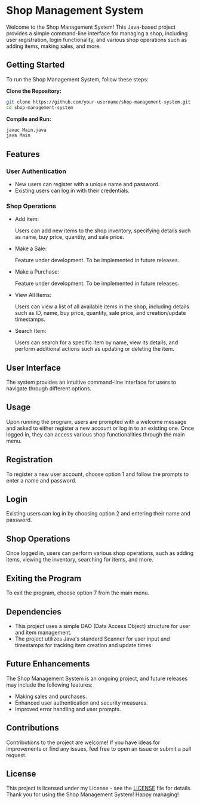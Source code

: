 # Shop Management System
Welcome to the Shop Management System! This Java-based project provides a simple command-line interface for managing a shop, including user registration, login functionality, and various shop operations such as adding items, making sales, and more.

## Getting Started
To run the Shop Management System, follow these steps:

**Clone the Repository:**
   ```bash
   git clone https://github.com/your-username/shop-management-system.git
   cd shop-management-system
   ```
**Compile and Run:**

```bash
javac Main.java
java Main
```
## Features
### User Authentication
* New users can register with a unique name and password.
* Existing users can log in with their credentials.
### Shop Operations
* Add Item:

    Users can add new items to the shop inventory, specifying details such as name, buy price, quantity, and sale price.
* Make a Sale:

    Feature under development. To be implemented in future releases.
* Make a Purchase:

    Feature under development. To be implemented in future releases.
* View All Items:

    Users can view a list of all available items in the shop, including details such as ID, name, buy price, quantity, sale price, and creation/update timestamps.
* Search Item:

    Users can search for a specific item by name, view its details, and perform additional actions such as updating or deleting the item.
## User Interface
The system provides an intuitive command-line interface for users to navigate through different options.
## Usage
Upon running the program, users are prompted with a welcome message and asked to either register a new account or log in to an existing one. Once logged in, they can access various shop functionalities through the main menu.

## Registration
To register a new user account, choose option 1 and follow the prompts to enter a name and password.

## Login
Existing users can log in by choosing option 2 and entering their name and password.

## Shop Operations
Once logged in, users can perform various shop operations, such as adding items, viewing the inventory, searching for items, and more.

## Exiting the Program
To exit the program, choose option 7 from the main menu.

## Dependencies
* This project uses a simple DAO (Data Access Object) structure for user and item management.
* The project utilizes Java's standard Scanner for user input and timestamps for tracking item creation and update times.
## Future Enhancements
The Shop Management System is an ongoing project, and future releases may include the following features:

* Making sales and purchases.
* Enhanced user authentication and security measures.
* Improved error handling and user prompts.
## Contributions
Contributions to the project are welcome! If you have ideas for improvements or find any issues, feel free to open an issue or submit a pull request.

## License
This project is licensed under my License - see the [LICENSE](LICENSE) file for details.
Thank you for using the Shop Management System! Happy managing!




